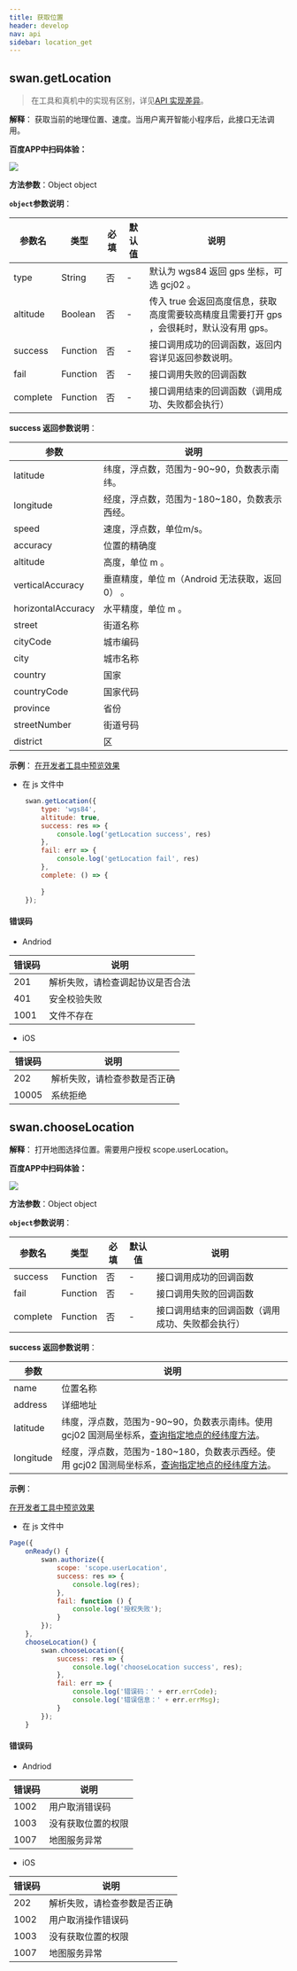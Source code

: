 ```yaml
---
title: 获取位置
header: develop
nav: api
sidebar: location_get
---
```

## swan.getLocation

> 在工具和真机中的实现有区别，详见[API 实现差异](/develop/devtools/diff/)。

**解释**： 获取当前的地理位置、速度。当用户离开智能小程序后，此接口无法调用。

**百度APP中扫码体验：**

<img src="https://b.bdstatic.com/miniapp/assets/images/doc_demo/getLocation.png"  class="demo-qrcode-image" />


**方法参数**：Object object

**`object`参数说明**：

|参数名 |类型  |必填 | 默认值 |说明|
|---- | ---- | ---- | ----|----|
|type   | String | 否  | -| 默认为 wgs84 返回 gps 坐标，可选 gcj02 。|
|altitude   | Boolean | 否  | -| 传入 true 会返回高度信息，获取高度需要较高精度且需要打开 gps ，会很耗时，默认没有用 gps。|
|success |Function  |  否 | -|  接口调用成功的回调函数，返回内容详见返回参数说明。|
|fail  |  Function  |  否  | -| 接口调用失败的回调函数|
|complete  |  Function |   否 |  -| 接口调用结束的回调函数（调用成功、失败都会执行）|

**success 返回参数说明**：

|参数  |说明  |
|---- | ---- |
|latitude   | 纬度，浮点数，范围为-90~90，负数表示南纬。|
|longitude |  经度，浮点数，范围为-180~180，负数表示西经。|
|speed  | 速度，浮点数，单位m/s。|
|accuracy  |  位置的精确度|
|altitude  |  高度，单位 m 。|
|verticalAccuracy  |  垂直精度，单位 m（Android 无法获取，返回 0） 。|
|horizontalAccuracy  |水平精度，单位 m 。 |
|street|街道名称|
|cityCode|城市编码|
|city|城市名称|
|country|国家|
|countryCode|国家代码|
|province|省份|
|streetNumber|街道号码|
|district|区|


**示例**：
<a href="swanide://fragment/4f8aa57e40c45c5e6cd624fbc86a0d261569429223720" title="在开发者工具中预览效果" target="_self">在开发者工具中预览效果</a>

* 在 js 文件中

```js
    swan.getLocation({
        type: 'wgs84',
        altitude: true,
        success: res => {
            console.log('getLocation success', res)
        },
        fail: err => {
            console.log('getLocation fail', res)
        },
        complete: () => {
           
        }
    });
```
#### 错误码
* Andriod

|错误码|说明|
|--|--|
|201|解析失败，请检查调起协议是否合法|
|401|安全校验失败|
|1001|文件不存在|

* iOS

|错误码|说明|
|--|--|
|202|解析失败，请检查参数是否正确      |
|10005|系统拒绝|



## swan.chooseLocation

**解释**： 打开地图选择位置。需要用户授权 scope.userLocation。

**百度APP中扫码体验：**

<img src="https://b.bdstatic.com/miniapp/assets/images/doc_demo/chooseLocation.png"  class="demo-qrcode-image" />


**方法参数**：Object object

**`object`参数说明**：

|参数名 |类型  |必填 | 默认值 |说明|
|---- | ---- | ---- | ----|----|
|success  | Function |否 | -| 接口调用成功的回调函数|
|fail  | Function |否 | -| 接口调用失败的回调函数|
|complete  | Function |否 | -| 接口调用结束的回调函数（调用成功、失败都会执行）|

**success 返回参数说明**：

|参数  |说明  |
|---- | ---- |
|name   | 位置名称|
|address |  详细地址|
|latitude  | 纬度，浮点数，范围为-90~90，负数表示南纬。使用 gcj02 国测局坐标系，[查询指定地点的经纬度方法](/develop/faq/apifaq/)。|
|longitude  |  经度，浮点数，范围为-180~180，负数表示西经。使用 gcj02 国测局坐标系，[查询指定地点的经纬度方法](/develop/faq/apifaq/)。|

**示例**：

<a href="swanide://fragment/f4bde7ec693b398cbe9e964f26f024fb1569506448265" title="在开发者工具中预览效果" target="_self">在开发者工具中预览效果</a>

* 在 js 文件中

```js
Page({
    onReady() {
        swan.authorize({
            scope: 'scope.userLocation',
            success: res => {
                console.log(res);
            },
            fail: function () {
                console.log('授权失败');
            }
        });
    },
    chooseLocation() {
        swan.chooseLocation({
            success: res => {
                console.log('chooseLocation success', res);
            },
            fail: err => {
                console.log('错误码：' + err.errCode);
                console.log('错误信息：' + err.errMsg);
            }
        });
    }
```

#### 错误码
* Andriod

|错误码|说明|
|--|--|
|1002|用户取消错误码                                |
|1003|没有获取位置的权限|
|1007|地图服务异常|

* iOS

|错误码|说明|
|--|--|
|202|解析失败，请检查参数是否正确       |
|1002|用户取消操作错误码|
|1003|没有获取位置的权限|
|1007|地图服务异常|
